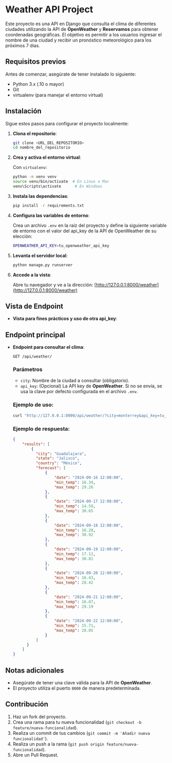 # Weather API Project

Este proyecto es una API en Django que consulta el clima de diferentes ciudades utilizando la API de **OpenWeather** y **Reservamos** para obtener coordenadas geográficas. El objetivo es permitir a los usuarios ingresar el nombre de una ciudad y recibir un pronóstico meteorológico para los próximos 7 días.

## Requisitos previos

Antes de comenzar, asegúrate de tener instalado lo siguiente:

- Python 3.x (.10 o mayor)
- Git
- virtualenv (para manejar el entorno virtual)
  
## Instalación

Sigue estos pasos para configurar el proyecto localmente:

1. **Clona el repositorio**:

   ```bash
   git clone <URL_DEL_REPOSITORIO>
   cd nombre_del_repositorio
   ```

2. **Crea y activa el entorno virtual**:

   Con `virtualenv`:

   ```bash
   python -m venv venv
   source venv/bin/activate  # En Linux o Mac
   venv\Scripts\activate      # En Windows

   ```

3. **Instala las dependencias**:

   ```bash
   pip install -r requirements.txt
   ```

4. **Configura las variables de entorno**:

   Crea un archivo `.env` en la raíz del proyecto y define la siguiente variable de entorno con el valor del api_key de la API de OpenWeather de su elección:

   ```bash
   OPENWEATHER_API_KEY=tu_openweather_api_key
   ```

6. **Levanta el servidor local**:

   ```bash
   python manage.py runserver
   ```

7. **Accede a la vista**:

   Abre tu navegador y ve a la dirección: [http://127.0.0.1:8000/weather](http://127.0.0.1:8000/weather)

## Vista de Endpoint
- **Vista para fines prácticos y uso de otra api_key**:
## Endpoint principal

- **Endpoint para consultar el clima**:

  ```http
  GET /api/weather/
  ```

  ### Parámetros
  - `city`: Nombre de la ciudad a consultar (obligatorio).
  - `api_key`: (Opcional) La API key de **OpenWeather**. Si no se envía, se usa la clave por defecto configurada en el archivo `.env`.

  ### Ejemplo de uso:

  ```bash
  curl "http://127.0.0.1:8000/api/weather/?city=monterrey&api_key=tu_api_key"
  ```

  ### Ejemplo de respuesta:
  ```json
  {
      "results": [
          {
            "city": "Guadalajara",
            "state": "Jalisco",
            "country": "México",
            "forecast": [
                {
                    "date": "2024-09-16 12:00:00",
                    "min_temp": 16.34,
                    "max_temp": 29.26
                },
                {
                    "date": "2024-09-17 12:00:00",
                    "min_temp": 14.59,
                    "max_temp": 30.65
                },
                {
                    "date": "2024-09-18 12:00:00",
                    "min_temp": 16.28,
                    "max_temp": 30.92
                },
                {
                    "date": "2024-09-19 12:00:00",
                    "min_temp": 17.12,
                    "max_temp": 30.81
                },
                {
                    "date": "2024-09-20 12:00:00",
                    "min_temp": 16.43,
                    "max_temp": 28.42
                },
                {
                    "date": "2024-09-21 12:00:00",
                    "min_temp": 16.07,
                    "max_temp": 29.19
                },
                {
                    "date": "2024-09-22 12:00:00",
                    "min_temp": 15.71,
                    "max_temp": 28.85
                }
            ]
        }
      ]
  }
  ```

## Notas adicionales

- Asegúrate de tener una clave válida para la API de **OpenWeather**.
- El proyecto utiliza el puerto `8000` de manera predeterminada.

## Contribución

1. Haz un fork del proyecto.
2. Crea una rama para tu nueva funcionalidad (`git checkout -b feature/nueva-funcionalidad`).
3. Realiza un commit de tus cambios (`git commit -m 'Añadir nueva funcionalidad'`).
4. Realiza un push a la rama (`git push origin feature/nueva-funcionalidad`).
5. Abre un Pull Request.
